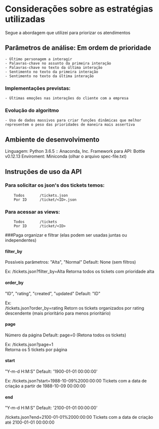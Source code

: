 # Considerações sobre as estratégias utilizadas

Segue a abordagem que utilizei para priorizar os atendimentos

## Parâmetros de análise: Em ordem de prioridade
	- Último personagem a interagir
	- Palavras-chave no assunto da primeira interação
	- Palavras-chave no texto da última interação
	- Sentimento no texto da primeira interação
	- Sentimento no texto da última interação

### Implementações previstas:
	- Últimas emoções nas interações do cliente com a empresa

### Evolução do algoritmo 
	- Uso de dados massivos para criar funções dinâmicas que melhor representem o peso das prioridades de maneira mais assertiva

## Ambiente de desenvolvimento

Linguagem: Python 3.6.5 :: Anaconda, Inc.
Framework para API: Bottle v0.12.13
Enviroment: Miniconda (olhar o arquivo spec-file.txt)

## Instruções de uso da API

### Para solicitar os json's dos tickets temos:

		Todos		/tickets.json
		Por ID		/ticket/<ID>.json

### Para acessar as views:
		
		Todos		/tickets
		Por ID		/ticket/<ID>

###Paga organizar e filtrar (elas podem ser usadas juntas ou independentes)

#### filter_by
Possíveis parâmetros: "Alta", "Normal" 
Default: None (sem filtros)

Ex:
/tickets.json?filter_by=Alta
Retorna todos os tickets com prioridade alta										

#### order_by
"ID", "rating", "created", "updated" 
Default: "ID"

Ex:		
/tickets.json?order_by=rating
Retorn os tickets organizados por rating descendente (mais prioritário para menos prioritário)

#### page
Número da página
Default: page=0 (Retona todos os tickets)

Ex:
/tickets.json?page=1							
Retorna os 5 tickets por página

#### start
"Y-m-d H:M:S"
Default: '1900-01-01 00:00:00'

Ex:
/tickets.json?start=1988-10-09%2000:00:00
Tickets com a data de criação a partir de 1988-10-09 00:00:00

#### end
"Y-m-d H:M:S"
Default: '2100-01-01 00:00:00'

/tickets.json?end=2100-01-01%2000:00:00
Tickets com a data de criação até 2100-01-01 00:00:00